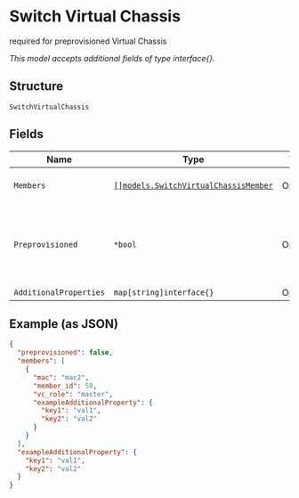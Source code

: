 
# Switch Virtual Chassis

required for preprovisioned Virtual Chassis

*This model accepts additional fields of type interface{}.*

## Structure

`SwitchVirtualChassis`

## Fields

| Name | Type | Tags | Description |
|  --- | --- | --- | --- |
| `Members` | [`[]models.SwitchVirtualChassisMember`](../../doc/models/switch-virtual-chassis-member.md) | Optional | list of Virtual Chassis members |
| `Preprovisioned` | `*bool` | Optional | to configure whether the VC is preprovisioned or nonprovisioned<br>**Default**: `false` |
| `AdditionalProperties` | `map[string]interface{}` | Optional | - |

## Example (as JSON)

```json
{
  "preprovisioned": false,
  "members": [
    {
      "mac": "mac2",
      "member_id": 58,
      "vc_role": "master",
      "exampleAdditionalProperty": {
        "key1": "val1",
        "key2": "val2"
      }
    }
  ],
  "exampleAdditionalProperty": {
    "key1": "val1",
    "key2": "val2"
  }
}
```

